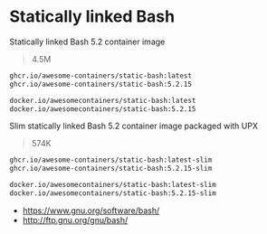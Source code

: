 # Statically linked Bash

Statically linked Bash 5.2 container image

> 4.5M

```bash
ghcr.io/awesome-containers/static-bash:latest
ghcr.io/awesome-containers/static-bash:5.2.15

docker.io/awesomecontainers/static-bash:latest
docker.io/awesomecontainers/static-bash:5.2.15
```

Slim statically linked Bash 5.2 container image packaged with UPX

> 574K

```bash
ghcr.io/awesome-containers/static-bash:latest-slim
ghcr.io/awesome-containers/static-bash:5.2.15-slim

docker.io/awesomecontainers/static-bash:latest-slim
docker.io/awesomecontainers/static-bash:5.2.15-slim
```

* <https://www.gnu.org/software/bash/>
* <http://ftp.gnu.org/gnu/bash/>
